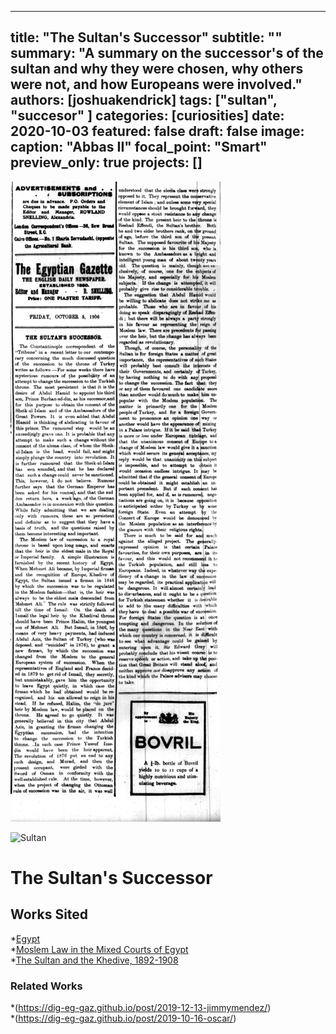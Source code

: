 ---
title: "The Sultan's Successor"
subtitle: "" <!--optional-->
summary: "A summary on the successor's of the sultan and why they were chosen, why others were not, and how Europeans were involved."
authors: [joshuakendrick]
tags: ["sultan", "succesor" <!--add more as needed-->]
categories: [curiosities]
date: 2020-10-03
featured: false
draft: false
image:
  caption: "Abbas II"
  focal_point: "Smart"
  preview_only: true
projects: []
--
![The Sultan's Successor](BlogPost.jpg "Article")

![Sultan](featured.jpg)

# The Sultan's Successor

## Works Sited
*[Egypt](https://www.jstor.org/stable/j.ctt7rjf4.16)    
*[Moslem Law in the Mixed Courts of Egypt](https://www.jstor.org/stable/754198)    
*[The Sultan and the Khedive, 1892-1908](https://www.jstor.org/stable/4282434)    

### Related Works
*(https://dig-eg-gaz.github.io/post/2019-12-13-jimmymendez/)  
*(https://dig-eg-gaz.github.io/post/2019-10-16-oscar/)  


